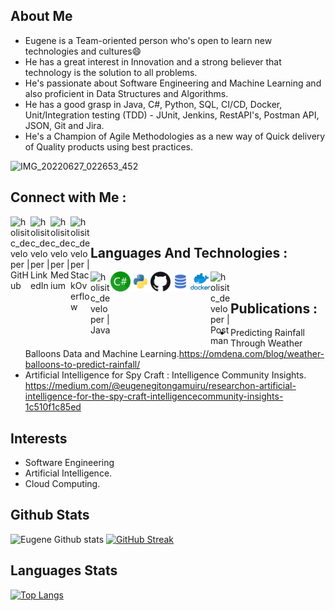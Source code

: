 ## About Me
* Eugene is a Team-oriented person who's open to learn new technologies and cultures😄 
* He has a great interest in Innovation and a strong believer that technology is the solution to all problems. 
* He's passionate about Software Engineering and Machine Learning and also proficient in Data Structures and Algorithms. 
* He has a good grasp in Java, C#, Python, SQL, CI/CD, Docker, Unit/Integration testing (TDD) - JUnit, Jenkins, RestAPI's, Postman API, JSON, Git and Jira.  
* He's a Champion of Agile Methodologies as a new way of Quick delivery of Quality products using best practices.

![IMG_20220627_022653_452](https://user-images.githubusercontent.com/70195777/175838524-a7d6e175-f872-4ce7-9ae0-125599730363.jpg)

## Connect with Me :
<a href ="https://github.com/EugeneGitonga" >
<img align="left" alt="holisitc_developer | GitHub" width="32px" src="https://cdn.jsdelivr.net/npm/simple-icons@v3/icons/github.svg"/>
</a>
<a href ="https://www.linkedin.com/mwlite/in/eugene-gitonga-b29730163" >
<img align="left" alt="holisitc_developer | LinkedIn" width="32px" src="https://cdn.jsdelivr.net/npm/simple-icons@v3/icons/linkedin.svg" />
</a>
<a href ="https://medium.com/@eugenegitongamuiru" >
<img align="left" alt="holisitc_developer | Medium" width="32px" src="https://cdn.jsdelivr.net/npm/simple-icons@v3/icons/medium.svg"/>
</a>
<a href ="https://stackoverflow.com/users/19410384/eugene-gitonga?tab=profile" >
<img align="left" alt="holisitc_developer | StackOverflow" width="32px" src="https://cdn.jsdelivr.net/npm/simple-icons@v3/icons/stackoverflow.svg"/>
</a>

<br/>

## Languages And Technologies :
<img align="left" alt="holisitc_developer | Java" width="32px" src="https://cdn.jsdelivr.net/npm/simple-icons@v3/icons/java.svg"/>
<img align="left" alt="CSharp" width="32px" src="https://raw.githubusercontent.com/github/explore/80688e429a7d4ef2fca1e82350fe8e3517d3494d/topics/csharp/csharp.png" />
<img align="left" alt="python" width="32px" src="https://raw.githubusercontent.com/github/explore/80688e429a7d4ef2fca1e82350fe8e3517d3494d/topics/python/python.png" />
<img align="left" alt="GitHub" width="32px" src="https://raw.githubusercontent.com/github/explore/78df643247d429f6cc873026c0622819ad797942/topics/github/github.png" />
<img align="left" alt="SQL" width="32px" src="https://raw.githubusercontent.com/github/explore/80688e429a7d4ef2fca1e82350fe8e3517d3494d/topics/sql/sql.png" />
<img align="left" alt="Docker" width="32px" src="https://raw.githubusercontent.com/github/explore/80688e429a7d4ef2fca1e82350fe8e3517d3494d/topics/docker/docker.png" />
<img align="left" alt="holisitc_developer | Postman" width="32px" src="https://cdn.jsdelivr.net/npm/simple-icons@v3/icons/postman.svg"/>
<br/>

## Publications :
* Predicting Rainfall Through Weather Balloons Data and Machine Learning.https://omdena.com/blog/weather-balloons-to-predict-rainfall/ 
* Artificial Intelligence for Spy Craft : Intelligence Community Insights. https://medium.com/@eugenegitongamuiru/researchon-artificial-intelligence-for-the-spy-craft-intelligencecommunity-insights-1c510f1c85ed

## Interests
* Software Engineering
* Artificial Intelligence.
* Cloud Computing. 

## Github Stats
![Eugene Github stats](https://github-readme-stats.vercel.app/api?username=EugeneGitonga&show_icons=true&theme=radical)
[![GitHub Streak](http://github-readme-streak-stats.herokuapp.com?user=EugeneGitonga&theme=dark&background=000000)](https://git.io/streak-stats)

## Languages Stats
[![Top Langs](https://github-readme-stats.vercel.app/api/top-langs/?username=EugeneGitonga&layout=compact&theme=vision-friendly-dark)](https://github.com/hackster254/github-readme-stats)

